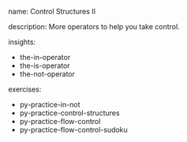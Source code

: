 name: Control Structures II

description: More operators to help you take control.

insights:
  - the-in-operator
  - the-is-operator
  - the-not-operator

exercises:
  - py-practice-in-not
  - py-practice-control-structures
  - py-practice-flow-control
  - py-practice-flow-control-sudoku

